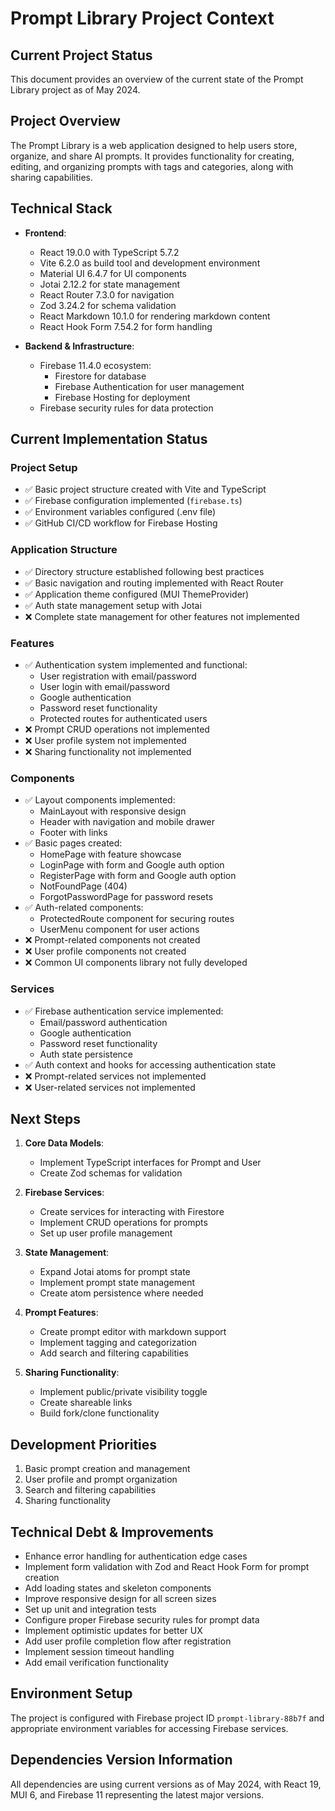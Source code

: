 # Prompt Library Project Context

## Current Project Status

This document provides an overview of the current state of the Prompt Library project as of May 2024.

## Project Overview

The Prompt Library is a web application designed to help users store, organize, and share AI prompts. It provides functionality for creating, editing, and organizing prompts with tags and categories, along with sharing capabilities.

## Technical Stack

-   **Frontend**:

    -   React 19.0.0 with TypeScript 5.7.2
    -   Vite 6.2.0 as build tool and development environment
    -   Material UI 6.4.7 for UI components
    -   Jotai 2.12.2 for state management
    -   React Router 7.3.0 for navigation
    -   Zod 3.24.2 for schema validation
    -   React Markdown 10.1.0 for rendering markdown content
    -   React Hook Form 7.54.2 for form handling

-   **Backend & Infrastructure**:
    -   Firebase 11.4.0 ecosystem:
        -   Firestore for database
        -   Firebase Authentication for user management
        -   Firebase Hosting for deployment
    -   Firebase security rules for data protection

## Current Implementation Status

### Project Setup

-   ✅ Basic project structure created with Vite and TypeScript
-   ✅ Firebase configuration implemented (`firebase.ts`)
-   ✅ Environment variables configured (.env file)
-   ✅ GitHub CI/CD workflow for Firebase Hosting

### Application Structure

-   ✅ Directory structure established following best practices
-   ✅ Basic navigation and routing implemented with React Router
-   ✅ Application theme configured (MUI ThemeProvider)
-   ✅ Auth state management setup with Jotai
-   ❌ Complete state management for other features not implemented

### Features

-   ✅ Authentication system implemented and functional:
    -   User registration with email/password
    -   User login with email/password
    -   Google authentication
    -   Password reset functionality
    -   Protected routes for authenticated users
-   ❌ Prompt CRUD operations not implemented
-   ❌ User profile system not implemented
-   ❌ Sharing functionality not implemented

### Components

-   ✅ Layout components implemented:
    -   MainLayout with responsive design
    -   Header with navigation and mobile drawer
    -   Footer with links
-   ✅ Basic pages created:
    -   HomePage with feature showcase
    -   LoginPage with form and Google auth option
    -   RegisterPage with form and Google auth option
    -   NotFoundPage (404)
    -   ForgotPasswordPage for password resets
-   ✅ Auth-related components:
    -   ProtectedRoute component for securing routes
    -   UserMenu component for user actions
-   ❌ Prompt-related components not created
-   ❌ User profile components not created
-   ❌ Common UI components library not fully developed

### Services

-   ✅ Firebase authentication service implemented:
    -   Email/password authentication
    -   Google authentication
    -   Password reset functionality
    -   Auth state persistence
-   ✅ Auth context and hooks for accessing authentication state
-   ❌ Prompt-related services not implemented
-   ❌ User-related services not implemented

## Next Steps

1. **Core Data Models**:

    - Implement TypeScript interfaces for Prompt and User
    - Create Zod schemas for validation

2. **Firebase Services**:

    - Create services for interacting with Firestore
    - Implement CRUD operations for prompts
    - Set up user profile management

3. **State Management**:

    - Expand Jotai atoms for prompt state
    - Implement prompt state management
    - Create atom persistence where needed

4. **Prompt Features**:

    - Create prompt editor with markdown support
    - Implement tagging and categorization
    - Add search and filtering capabilities

5. **Sharing Functionality**:
    - Implement public/private visibility toggle
    - Create shareable links
    - Build fork/clone functionality

## Development Priorities

1. Basic prompt creation and management
2. User profile and prompt organization
3. Search and filtering capabilities
4. Sharing functionality

## Technical Debt & Improvements

-   Enhance error handling for authentication edge cases
-   Implement form validation with Zod and React Hook Form for prompt creation
-   Add loading states and skeleton components
-   Improve responsive design for all screen sizes
-   Set up unit and integration tests
-   Configure proper Firebase security rules for prompt data
-   Implement optimistic updates for better UX
-   Add user profile completion flow after registration
-   Implement session timeout handling
-   Add email verification functionality

## Environment Setup

The project is configured with Firebase project ID `prompt-library-88b7f` and appropriate environment variables for accessing Firebase services.

## Dependencies Version Information

All dependencies are using current versions as of May 2024, with React 19, MUI 6, and Firebase 11 representing the latest major versions.
